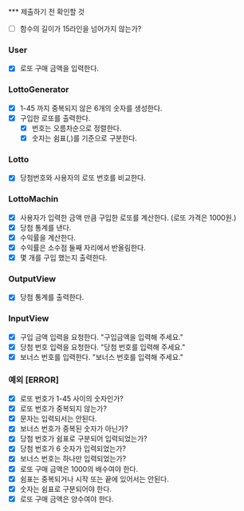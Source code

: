 *** 제출하기 전 확인할 것
- [ ] 함수의 길이가 15라인을 넘어가지 않는가?
 


### User
- [x] 로또 구매 금액을 입력한다. 

### LottoGenerator
- [x] 1-45 까지 중복되지 않은 6개의 숫자를 생성한다. 
- [x] 구입한 로또를 출력한다. 
    - [x] 번호는 오름차순으로 정렬한다.
    - [x] 숫자는 쉼표(,)를 기준으로 구분한다. 

### Lotto
- [x] 당첨번호와 사용자의 로또 번호를 비교한다.

### LottoMachin
- [x] 사용자가 입력한 금액 만큼 구입한 로또를 계산한다. (로또 가격은 1000원.)
- [x] 당첨 통계를 낸다.
- [x] 수익률을 계산한다. 
- [x] 수익률은 소수점 둘째 자리에서 반올림한다. 
- [x] 몇 개를 구입 했는지 출력한다. 

### OutputView
- [x] 당첨 통계를 출력한다. 


### InputView
- [x] 구입 금액 입력을 요청한다. "구입금액을 입력해 주세요."
- [x] 당첨 번호 입력을 요청한다. "당첨 번호를 입력해 주세요."
- [x] 보너스 번호를 입력한다.  "보너스 번호를 입력해 주세요."

### 예외 [ERROR]
- [x] 로또 번호가 1-45 사이의 숫자인가? 
- [x] 로또 번호가 중복되지 않는가?
- [x] 문자는 입력되서는 안된다. 
- [x] 보너스 번호가 중복된 숫자가 아닌가?
- [x] 당첨 번호가 쉼표로 구분되어 입력되었는가?
- [x] 당첨 번호가 6 숫자가 입력되었는가? 
- [x] 보너스 번호는 하나만 입력되었는가? 
- [x] 로또 구매 금액은 1000의 배수여야 한다. 
- [x] 쉼표는 중복되거나 시작 또는 끝에 있어서는 안된다. 
- [x] 숫자는 쉼표로 구분되어야 한다. 
- [x] 로또 구매 금액은 양수여야 한다. 